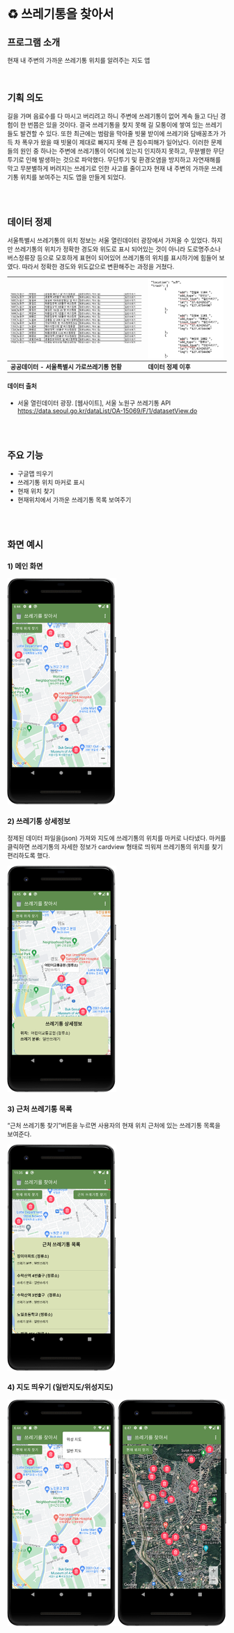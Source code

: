 # ♻️ 쓰레기통을 찾아서

## 프로그램 소개 
현재 내 주변의 가까운 쓰레기통 위치를 알려주는 지도 앱

</br>

## 기획 의도
길을 가며 음료수를 다 마시고 버리려고 하니 주변에 쓰레기통이 없어 계속 
들고 다닌 경험이 한 번쯤은 있을 것이다. 결국 쓰레기통을 찾지 못해 길 모퉁이에 쌓여 있는 쓰레기들도 발견할 수 있다. 또한 최근에는 범람을 막아줄 빗물 받이에 쓰레기와 담배꽁초가 가득 차 폭우가 왔을 때 빗물이 제대로 빠지지 못해 큰 침수피해가 일어났다. 이러한 문제들의 원인 중 하나는 주변에 쓰레기통이 어디에 있는지 인지하지 못하고, 무분별한 무단투기로 인해 발생하는 것으로 파악했다. 무단투기 및 환경오염을 방지하고 자연재해를 막고 무분별하게 버려지는 쓰레기로 인한 사고를 줄이고자 현재 내 주변의 가까운 쓰레기통 위치를 보여주는 지도 앱을 만들게 되었다.

</br></br>

## 데이터 정제
서울특별시 쓰레기통의 위치 정보는 서울 열린데이터 광장에서 가져올 수 있었다. 하지만 쓰레기통의 위치가 정확한 경도와 위도로 표시 되어있는 것이 아니라  도로명주소나 버스정류장 등으로 모호하게 표현이 되어있어 쓰레기통의 위치를 표시하기에 힘들어 보였다. 따라서 정확한 경도와 위도값으로 변환해주는 과정을 거쳤다.

| <img src = "img/data1.png"> | <img src= "img/data2.png"> |
|--------------|---------------|
| **공공데이터 - 서울특별시 가로쓰레기통 현황** | **데이터 정제 이후** |

#### 데이터 출처
- 서울 열린데이터 광장. [웹사이트], 서울 노원구 쓰레기통 API 
https://data.seoul.go.kr/dataList/OA-15069/F/1/datasetView.do

</br></br>

## 주요 기능
- 구글맵 띄우기
- 쓰레기통 위치 마커로 표시
- 현재 위치 찾기
- 현재위치에서 가까운 쓰레기통 목록 보여주기

</br></br>

## 화면 예시 

### 1)  메인 화면
<img src="img/main.png" width=250>

</br>

### 2) 쓰레기통 상세정보
정제된 데이터 파일을(json) 가져와 지도에 쓰레기통의 위치를 마커로 나타냈다. 마커를 클릭하면 쓰레기통의 자세한 정보가 cardview 형태로 띄워져 쓰레기통의 위치를 찾기 편리하도록 했다.

<img src="img/cardview1.png" width=250>

</br>

### 3) 근처 쓰레기통 목록 
“근처 쓰레기통 찾기”버튼을 누르면 사용자의 현재 위치 근처에 있는 쓰레기통 목록을 보여준다.

<img src="img/cardview2.png" width=250>

</br>

### 4) 지도 띄우기 (일반지도/위성지도)
<img src="img/map1.png" width=250> <img src="img/map2.png" width=250>

